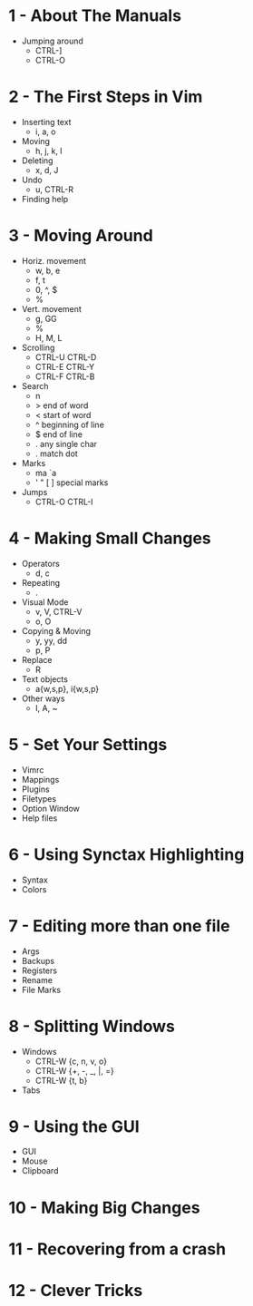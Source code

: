 # 1 - About The Manuals
- Jumping around
  * CTRL-]
  * CTRL-O

# 2 - The First Steps in Vim
- Inserting text 
  * i, a, o
- Moving
  * h, j, k, l
- Deleting
  * x, d, J
- Undo
  * u, CTRL-R
- Finding help

# 3 - Moving Around
- Horiz. movement
  * w, b, e
  * f, t
  * 0, ^, $
  * %
- Vert. movement
  * g, GG
  * %
  * H, M, L
- Scrolling
  * CTRL-U CTRL-D
  * CTRL-E CTRL-Y
  * CTRL-F CTRL-B
- Search
  * n
  * \> end of word
  * \< start of word
  * ^ beginning of line
  * $ end of line
  * . any single char
  * \. match dot
- Marks
  * ma `a
  * ' " [ ] special marks
- Jumps
  * CTRL-O CTRL-I

# 4 - Making Small Changes
- Operators
  * d, c
- Repeating
  * .
- Visual Mode
  * v, V, CTRL-V
  * o, O
- Copying & Moving
  * y, yy, dd
  * p, P
- Replace
  * R
- Text objects
  * a{w,s,p}, i{w,s,p}
- Other ways
  * I, A, ~

# 5 - Set Your Settings
- Vimrc
- Mappings
- Plugins
- Filetypes
- Option Window
- Help files

# 6 - Using Synctax Highlighting
- Syntax
- Colors

# 7 - Editing more than one file
- Args
- Backups
- Registers
- Rename
- File Marks

# 8 - Splitting Windows
- Windows
  * CTRL-W {c, n, v, o}
  * CTRL-W {+, -, _, |, =}
  * CTRL-W {t, b}
- Tabs
 
# 9 - Using the GUI
- GUI
- Mouse
- Clipboard

# 10 - Making Big Changes

# 11 - Recovering from a crash

# 12 - Clever Tricks
